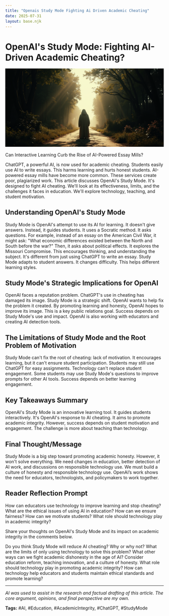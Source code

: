 ```yaml
---
title: "Openais Study Mode Fighting Ai Driven Academic Cheating"
date: 2025-07-31
layout: base.njk
---
```

# OpenAI's Study Mode: Fighting AI-Driven Academic Cheating?

![AI-generated image using the dev model with 30 steps and guidance 3.5. Influenced by LoRAs: v3ctora (0.8), Cyberpunk Background (0.4), and 80s-style Flux (0.3). Resolution: 1200×600.](/images/20250731-title-as-ai-thr_img.png)


Can Interactive Learning Curb the Rise of AI-Powered Essay Mills?

ChatGPT, a powerful AI, is now used for academic cheating.  Students easily use AI to write essays. This harms learning and hurts honest students.  AI-powered essay mills have become more common.  These services create poor, plagiarized work. This article discusses OpenAI's Study Mode. It's designed to fight AI cheating. We'll look at its effectiveness, limits, and the challenges it faces in education. We'll explore technology, teaching, and student motivation.


## Understanding OpenAI's Study Mode

Study Mode is OpenAI's attempt to use its AI for learning. It doesn't give answers. Instead, it guides students.  It uses a Socratic method.  It asks questions. For example, instead of an essay on the American Civil War, it might ask: "What economic differences existed between the North and South before the war?" Then, it asks about political effects.  It explores the Missouri Compromise. This encourages thinking, and understanding the subject.  It's different from just using ChatGPT to write an essay.  Study Mode adapts to student answers. It changes difficulty. This helps different learning styles.


## Study Mode's Strategic Implications for OpenAI

OpenAI faces a reputation problem. ChatGPT's use in cheating has damaged its image. Study Mode is a strategic shift.  OpenAI wants to help fix the problem it created.  By promoting learning and honesty, OpenAI hopes to improve its image. This is a key public relations goal.  Success depends on Study Mode's use and impact. OpenAI is also working with educators and creating AI detection tools.


## The Limitations of Study Mode and the Root Problem of Motivation

Study Mode can't fix the root of cheating: lack of motivation.  It encourages learning, but it can't ensure student participation.  Students may still use ChatGPT for easy assignments.  Technology can't replace student engagement.  Some students may use Study Mode's questions to improve prompts for other AI tools.  Success depends on better learning engagement.


## Key Takeaways Summary

OpenAI's Study Mode is an innovative learning tool. It guides students interactively.  It's OpenAI's response to AI cheating.  It aims to promote academic integrity. However,  success depends on student motivation and engagement. The challenge is more about teaching than technology.


## Final Thought/Message

Study Mode is a big step toward promoting academic honesty. However, it won't solve everything.  We need changes in education, better detection of AI work, and discussions on responsible technology use. We must build a culture of honesty and responsible technology use. OpenAI’s work shows the need for educators, technologists, and policymakers to work together.


## Reader Reflection Prompt

How can educators use technology to improve learning and stop cheating? What are the ethical issues of using AI in education? How can we ensure fairness? How can we motivate students? What role should technology play in academic integrity?


Share your thoughts on OpenAI's Study Mode and its impact on academic integrity in the comments below.

Do you think Study Mode will reduce AI cheating? Why or why not? What are the limits of only using technology to solve this problem?
What other ways can we fight academic dishonesty in the age of AI? Consider education reform, teaching innovation, and a culture of honesty.
What role should technology play in promoting academic integrity? How can technology help educators and students maintain ethical standards and promote learning?

---

*AI was used to assist in the research and factual drafting of this article. The core argument, opinions, and final perspective are my own.*

**Tags:** #AI, #Education, #AcademicIntegrity, #ChatGPT, #StudyMode

